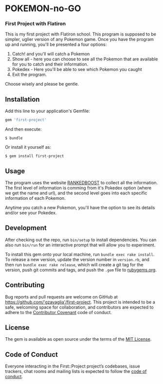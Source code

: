 # POKEMON-no-GO
### First Project with Flatiron

This is my  first project with Flatiron school. This program is supposed to be simpler, uglier version of any Pokemon game. 
Once you have the program up and running, you'll be presented a four options:
1. Catch! and you'll will catch a Pokemon
2. Show all - here you can choose to see all the Pokemon that are available for you to catch and their information. 
3. Pokedex - Here you'll be able to see which Pokemon you caught
4. Exit the program.

Choose wisely and please be gentle.

## Installation

Add this line to your application's Gemfile:

```ruby
gem 'first-project'
```

And then execute:

    $ bundle

Or install it yourself as:

    $ gem install first-project

## Usage

The program uses the website [RANKEDBOOST](https://rankedboost.com/pokemon-go/) to collect all the information. The first level of information is comming from it's Pokedex option (where we get the name and url), and the second level goes into each specific information of each Pokemon. 

Anytime you catch a new Pokemon, you'll have the option to see its details and/or see your Pokedex. 

## Development

After checking out the repo, run `bin/setup` to install dependencies. You can also run `bin/run` for an interactive prompt that will allow you to experiment.

To install this gem onto your local machine, run `bundle exec rake install`. To release a new version, update the version number in `version.rb`, and then run `bundle exec rake release`, which will create a git tag for the version, push git commits and tags, and push the `.gem` file to [rubygems.org](https://rubygems.org).

## Contributing

Bug reports and pull requests are welcome on GitHub at https://github.com/'gzavaglia'/first-project. This project is intended to be a safe, welcoming space for collaboration, and contributors are expected to adhere to the [Contributor Covenant](http://contributor-covenant.org) code of conduct.

## License

The gem is available as open source under the terms of the [MIT License](https://opensource.org/licenses/MIT).

## Code of Conduct

Everyone interacting in the First::Project project’s codebases, issue trackers, chat rooms and mailing lists is expected to follow the [code of conduct](https://github.com/'gzavaglia'/first-project/blob/master/CODE_OF_CONDUCT.md).
